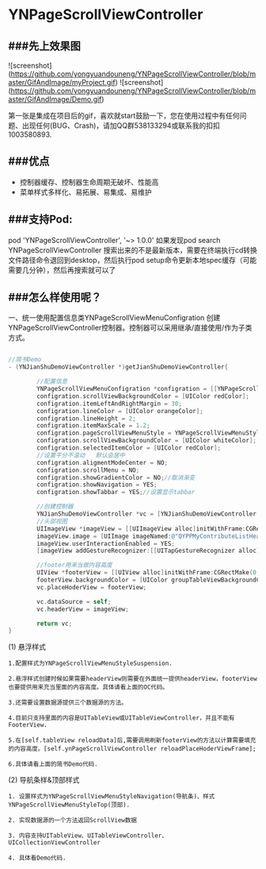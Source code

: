# YNPageScrollViewController

###先上效果图
---

![screenshot] (https://github.com/yongyuandouneng/YNPageScrollViewController/blob/master/GifAndImage/myProject.gif)
![screenshot] (https://github.com/yongyuandouneng/YNPageScrollViewController/blob/master/GifAndImage/Demo.gif)

第一张是集成在项目后的gif，喜欢就start鼓励一下，您在使用过程中有任何问题、出现任何(BUG、Crash)，请加QQ群538133294或联系我的扣扣1003580893.

###优点
---
* 控制器缓存、控制器生命周期无破坏、性能高
* 菜单样式多样化、易拓展、易集成、易维护

###支持Pod:
---
pod 'YNPageScrollViewController', '~> 1.0.0'
如果发现pod search YNPageScrollViewController 搜索出来的不是最新版本，需要在终端执行cd转换文件路径命令退回到desktop，然后执行pod setup命令更新本地spec缓存（可能需要几分钟），然后再搜索就可以了

###怎么样使用呢？
---

一、统一使用配置信息类YNPageScrollViewMenuConfigration 创建YNPageScrollViewController控制器。控制器可以采用继承/直接使用/作为子类方式。
```objective-c

//简书Demo
- (YNJianShuDemoViewController *)getJianShuDemoViewController{

        //配置信息
        YNPageScrollViewMenuConfigration *configration = [[YNPageScrollViewMenuConfigration alloc]init];
        configration.scrollViewBackgroundColor = [UIColor redColor];
        configration.itemLeftAndRightMargin = 30;
        configration.lineColor = [UIColor orangeColor];
        configration.lineHeight = 2;
        configration.itemMaxScale = 1.2;
        configration.pageScrollViewMenuStyle = YNPageScrollViewMenuStyleSuspension;
        configration.scrollViewBackgroundColor = [UIColor whiteColor];
        configration.selectedItemColor = [UIColor redColor];
        //设置平分不滚动   默认会居中
        configration.aligmentModeCenter = NO;
        configration.scrollMenu = NO;
        configration.showGradientColor = NO;//取消渐变
        configration.showNavigation = YES;
        configration.showTabbar = YES;//设置显示tabbar

        //创建控制器
        YNJianShuDemoViewController *vc = [YNJianShuDemoViewController pageScrollViewControllerWithControllers:[self getViewController] titles:@[@"最新收录",@"最新评论",@"热门",@"更多",@"第一个界面",@"第二个界面",@"第三个界面",@"第四个界面"] Configration:configration];
        //头部视图
        UIImageView *imageView = [[UIImageView alloc]initWithFrame:CGRectMake(0, 0, self.view.frame.size.width, 150)];
        imageView.image = [UIImage imageNamed:@"QYPPMyContributeListHead"];
        imageView.userInteractionEnabled = YES;
        [imageView addGestureRecognizer:[[UITapGestureRecognizer alloc]initWithTarget:self action:@selector(imageViewTap)]];

        //footer用来当做内容高度
        UIView *footerView = [[UIView alloc]initWithFrame:CGRectMake(0, 0, self.view.frame.size.width, 0)];
        footerView.backgroundColor = [UIColor groupTableViewBackgroundColor];
        vc.placeHoderView = footerView;

        vc.dataSource = self;
        vc.headerView = imageView;

        return vc;
}
```

(1) 悬浮样式
    
    1.配置样式为YNPageScrollViewMenuStyleSuspension.
    
    2.悬浮样式创建时候如果需要headerView则需要在外面统一提供headerView，footerView也要提供用来充当里面的内容高度。具体请看上面的OC代码。
    
    3.还需要设置数据源提供三个数据源的方法。
    
    4.目前只支持里面的内容是UITableView或UITableViewController，并且不能有FooterView.
    
    5.在[self.tableView reloadData]后,需要调用刷新footerView的方法以计算需要填充的内容高度。[self.ynPageScrollViewController reloadPlaceHoderViewFrame];
    
    6.具体请看上面的简书Demo代码.

(2) 导航条样&顶部样式
    
    1. 设置样式为YNPageScrollViewMenuStyleNavigation(导航条)、样式YNPageScrollViewMenuStyleTop(顶部).
    
    2. 实现数据源的一个方法返回ScrollView数据
    
    3. 内容支持UITableView、UITableViewController、UICollectionViewController
    
    4. 具体看Demo代码.
    

